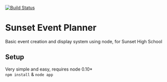 [![Build Status](https://travis-ci.com/cranberriez/sunsetevents.svg?branch=master)](https://travis-ci.com/cranberriez/sunsetevents)

# Sunset Event Planner
Basic event creation and display system using node, for Sunset High School

## Setup
Very simple and easy, requires node 0.10* <br />
`npm install` & `node app`
